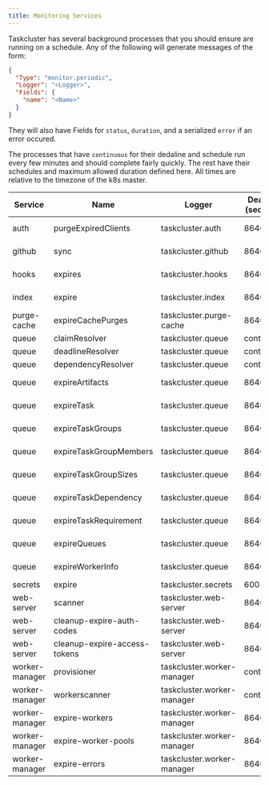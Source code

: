 ```yaml
---
title: Monitoring Services
---
```


Taskcluster has several background processes that you should ensure are running on a schedule. Any of the following will generate messages
of the form:

```json
{
  "Type": "monitor.periodic",
  "Logger": "<Logger>",
  "Fields": {
    "name": "<Name>"
  }
}
```

They will also have Fields for `status`, `duration`, and a serialized `error` if an error occured.

The processes that have `continuous` for their dedaline and schedule run every few minutes and should complete fairly quickly. The rest
have their schedules and maximum allowed duration defined here. All times are relative to the timezone of the k8s master.

<!-- GENERATED; DO NOT EDIT -->
| Service        | Name                         | Logger                     | Deadline (seconds) | Schedule    |
| -------------- | ---------------------------- | -------------------------- | ------------------ | ----------- |
| auth           | purgeExpiredClients          | taskcluster.auth           | 86400              | At 12:00 AM |
| github         | sync                         | taskcluster.github         | 86400              | At 12:00 AM |
| hooks          | expires                      | taskcluster.hooks          | 86400              | At 12:10 AM |
| index          | expire                       | taskcluster.index          | 86400              | At 12:00 AM |
| purge-cache    | expireCachePurges            | taskcluster.purge-cache    | 86400              | At 12:00 AM |
| queue          | claimResolver                | taskcluster.queue          | continuous         | continuous  |
| queue          | deadlineResolver             | taskcluster.queue          | continuous         | continuous  |
| queue          | dependencyResolver           | taskcluster.queue          | continuous         | continuous  |
| queue          | expireArtifacts              | taskcluster.queue          | 86400              | At 12:00 AM |
| queue          | expireTask                   | taskcluster.queue          | 86400              | At 12:00 AM |
| queue          | expireTaskGroups             | taskcluster.queue          | 86400              | At 12:00 AM |
| queue          | expireTaskGroupMembers       | taskcluster.queue          | 86400              | At 12:00 AM |
| queue          | expireTaskGroupSizes         | taskcluster.queue          | 86400              | At 12:00 AM |
| queue          | expireTaskDependency         | taskcluster.queue          | 86400              | At 12:00 AM |
| queue          | expireTaskRequirement        | taskcluster.queue          | 86400              | At 12:00 AM |
| queue          | expireQueues                 | taskcluster.queue          | 86400              | At 12:00 AM |
| queue          | expireWorkerInfo             | taskcluster.queue          | 86400              | At 12:00 AM |
| secrets        | expire                       | taskcluster.secrets        | 600                | Every hour  |
| web-server     | scanner                      | taskcluster.web-server     | 86400              | At 12:00 AM |
| web-server     | cleanup-expire-auth-codes    | taskcluster.web-server     | 86400              | At 12:00 AM |
| web-server     | cleanup-expire-access-tokens | taskcluster.web-server     | 86400              | At 12:00 AM |
| worker-manager | provisioner                  | taskcluster.worker-manager | continuous         | continuous  |
| worker-manager | workerscanner                | taskcluster.worker-manager | continuous         | continuous  |
| worker-manager | expire-workers               | taskcluster.worker-manager | 86400              | At 12:00 AM |
| worker-manager | expire-worker-pools          | taskcluster.worker-manager | 86400              | At 01:00 AM |
| worker-manager | expire-errors                | taskcluster.worker-manager | 86400              | At 12:10 AM |